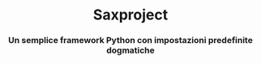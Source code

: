 <div style="text-align: center;">

# Saxproject
### Un semplice framework Python con impostazioni predefinite dogmatiche

</div>